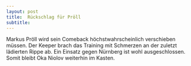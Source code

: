 ```yaml
---
layout: post
title:  Rückschlag für Pröll
subtitle:  
---
```


Markus Pröll wird sein Comeback höchstwahrscheinlich verschieben müssen. Der Keeper brach das Training mit Schmerzen an der zuletzt lädierten Rippe ab. Ein Einsatz gegen Nürnberg ist wohl ausgeschlossen. Somit bleibt Oka Niolov weiterhin im Kasten.


